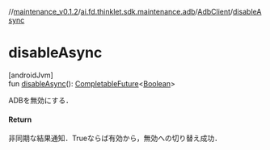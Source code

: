 //[maintenance_v0.1.2](../../../index.md)/[ai.fd.thinklet.sdk.maintenance.adb](../index.md)/[AdbClient](index.md)/[disableAsync](disable-async.md)

# disableAsync

[androidJvm]\
fun [disableAsync](disable-async.md)(): [CompletableFuture](https://docs.oracle.com/javase/8/docs/api/java/util/concurrent/CompletableFuture.html)&lt;[Boolean](https://kotlinlang.org/api/latest/jvm/stdlib/kotlin/-boolean/index.html)&gt;

ADBを無効にする．

#### Return

非同期な結果通知．Trueならば有効から，無効への切り替え成功．
